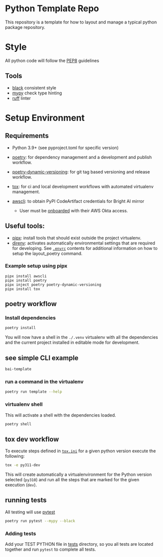 # Python Template Repo

This repository is a template for how to layout and manage a typical python package repository.

# Style

All python code will follow the [PEP8](https://www.python.org/dev/peps/pep-0008/) guidelines

## Tools

- [black](https://black.readthedocs.io/en/stable/) consistent style
- [mypy](https://pypi.org/project/mypy/) check type hinting
- [ruff](https://beta.ruff.rs/docs/) linter

# Setup Environment

## Requirements

- Python 3.9+ (see pyproject.toml for specific version)
- [poetry](https://python-poetry.org): for dependency management and a development
  and publish workflow.
- [poetry-dynamic-versioning](https://github.com/mtkennerly/poetry-dynamic-versioning): for git tag based versioning
  and release workflow.
- [tox](https://tox.wiki): for ci and local development workflows with automated virtualenv management.
- [awscli](https://pypi.org/project/awscli/): to obtain PyPI CodeArtifact credentials for Bright AI mirror

  - User must be [onboarded](https://backstage.uw2.sandbox.mgmt.bai-infra.net/catalog/default/component/infrastructure/docs/authentication/onboarding/)
    with their AWS Okta access.

## Useful tools:

- [pipx](https://pypa.github.io/pipx/): install tools that should exist outside the project virtualenv.
- [direnv](https://direnv.net/): activates automatically environmental settings that are required for developing.
  See [`.envrc`](.envrc) contents for additional information on how to setup the layout_poetry command.

### Example setup using pipx

```shell
pipx install awscli
pipx install poetry
pipx inject poetry poetry-dynamic-versioning
pipx install tox
```

## poetry workflow

### Install dependencies

```sh
poetry install
```

You will now have a shell in the `./.venv` virtualenv with all the dependencies and the current
project installed in editable mode for development.

## see simple CLI example

```sh
bai-template
```

### run a command in the virtualenv

```sh
poetry run template --help
```

### virtualenv shell

This will activate a shell with the dependencies loaded.

```sh
poetry shell
```

## tox dev workflow

To execute steps defined in [`tox.ini`](tox.ini) for a given python version execute the following:

```sh
tox -e py311-dev
```

This will create automatically a virtualenvironment for the Python version selected (`py310`) and run all the
steps that are marked for the given execution (`dev`).

## running tests

All testing will use [pytest](https://pypi.org/project/pytest/)

```sh
poetry run pytest --mypy --black
```

### Adding tests

Add your TEST PYTHON file in [tests](tests) directory, so you all tests are located together and run `pytest` to complete all tests.
